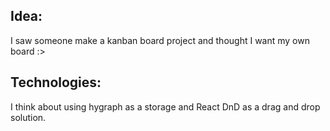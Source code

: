 ## Idea:

I saw someone make a kanban board project and thought I want my own board :>

## Technologies:

I think about using hygraph as a storage and React DnD as a drag and drop solution.
